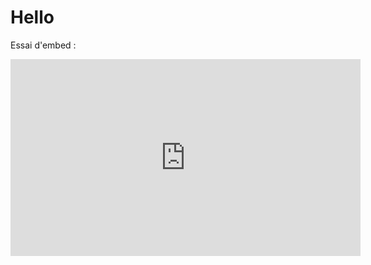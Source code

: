 # Hello
Essai d'embed :
<iframe width="560" height="315" src="https://www.youtube.com/embed/YyknBTm_YyM" frameborder="0" allowfullscreen></iframe>
